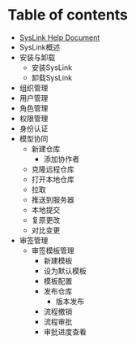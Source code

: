# Table of contents

* [SysLink Help Document](README.md)
* SysLink概述
* 安装与卸载
  * 安装SysLink
  * 卸载SysLink
* 组织管理
* 用户管理
* 角色管理
* 权限管理
* 身份认证
* 模型协同
  * 新建仓库
    * 添加协作者
  * 克隆远程仓库
  * 打开本地仓库
  * 拉取
  * 推送到服务器
  * 本地提交
  * 复原更改
  * 对比变更
* 审签管理
  * 审签模板管理
    * 新建模板
    * 设为默认模板
    * 模板配置
    * 发布仓库
      * 版本发布
    * 流程撤销
    * 流程审批
    * 审批进度查看

